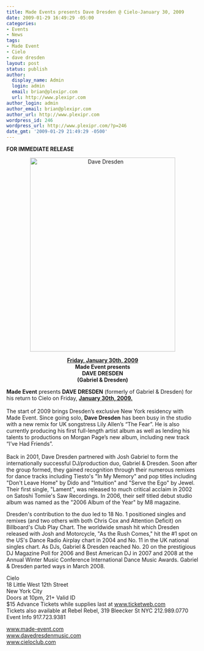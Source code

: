 ```yaml
---
title: Made Events presents Dave Dresden @ Cielo-January 30, 2009
date: 2009-01-29 16:49:29 -05:00
categories:
- Events
- News
tags:
- Made Event
- Cielo
- dave dresden
layout: post
status: publish
author:
  display_name: Admin
  login: admin
  email: brian@plexipr.com
  url: http://www.plexipr.com
author_login: admin
author_email: brian@plexipr.com
author_url: http://www.plexipr.com
wordpress_id: 246
wordpress_url: http://www.plexipr.com/?p=246
date_gmt: '2009-01-29 21:49:29 -0500'
---
```


<p style="text-align: left;"><strong>FOR IMMEDIATE RELEASE</strong></p>
<p style="text-align: center;"><a href="http://www.made-event.com"><img class="size-full wp-image-882 aligncenter" title="Dave Dresden" src="http://www.plexipr.com/wp-content/uploads/2009/01/013009_left1.jpg" alt="Dave Dresden" width="380" height="507" /></a></p>
<p style="text-align: center;"><span style="text-decoration: underline;"><strong>Friday, January 30th, 2009</strong></span><br />
<strong>Made Event presents</strong><br />
<strong>DAVE DRESDEN<br />
(Gabriel &amp; Dresden)</strong></p>
<p style="text-align: left;"><strong>Made Event</strong> presents <strong>DAVE DRESDEN</strong> (formerly of Gabriel &amp; Dresden) for his return to Cielo on Friday, <span style="text-decoration: underline;"><strong>January 30th, 2009.<br />
</strong></span><br />
The start of 2009 brings Dresden’s exclusive New York residency with Made Event. Since going solo, <strong>Dave Dresden</strong> has been busy in the studio with a new remix for UK songstress Lily Allen’s “The Fear”. He is also currently producing his first full-length artist album as well as lending his talents to productions on Morgan Page’s new album, including new track “I’ve Had Friends”.<br />
<strong><br />
</strong>Back in 2001, Dave Dresden partnered with Josh Gabriel to form the internationally successful DJ/production duo, Gabriel &amp; Dresden. Soon after the group formed, they gained recognition through their numerous remixes for dance tracks including Tiesto's "In My Memory" and pop titles including "Don't Leave Home" by Dido and "Intuition" and "Serve the Ego" by Jewel. Their first single, "Lament", was released to much critical acclaim in 2002 on Satoshi Tomiie's Saw Recordings. In 2006, their self titled debut studio album was named as the "2006 Album of the Year" by M8 magazine.</p>
<p>Dresden's contribution to the duo led to 18 No. 1 positioned singles and remixes (and two others with both Chris Cox and Attention Deficit) on Billboard's Club Play Chart. The worldwide smash hit which Dresden released with Josh and Motorcycle, "As the Rush Comes," hit the #1 spot on the US's Dance Radio Airplay chart in 2004 and No. 11 in the UK national singles chart. As DJs, Gabriel &amp; Dresden reached No. 20 on the prestigious DJ Magazine Poll for 2006 and Best American DJ in 2007 and 2008 at the Annual Winter Music Conference International Dance Music Awards. Gabriel &amp; Dresden parted ways in March 2008.</p>
<p>Cielo<br />
18 Little West 12th Street<br />
New York City<br />
Doors at 10pm, 21+ Valid ID<br />
$15 Advance Tickets while supplies last at <a href="http://">www.ticketweb.com</a><br />
Tickets also available at Rebel Rebel, 319 Bleecker St NYC 212.989.0770<br />
Event Info 917.723.9381</p>
<p><a href="http://">www.made-event.com</a><br />
<a href="http://">www.davedresdenmusic.com</a><br />
<a href="http://">www.cieloclub.com</a><br />
<strong><br />
</strong></p>
